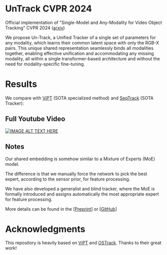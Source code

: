 # UnTrack CVPR 2024

Official implementation of "Single-Model and Any-Modality for Video Object Tracking" CVPR 2024 ([arxiv](https://arxiv.org/abs/2311.15851))

We propose Un-Track, a Unified Tracker of a single set of parameters for any modality, which learns their common latent space with only the RGB-X pairs. This unique shared representation seamlessly binds all modalities together, enabling effective unification and accommodating any missing modality, all within a single transformer-based architecture and without the need for modality-specific fine-tuning. 

# Results

We compare with [ViPT](https://github.com/jiawen-zhu/ViPT) (SOTA specialized method) and [SeqTrack](https://github.com/microsoft/VideoX/tree/master/SeqTrack) (SOTA Tracker):


## Full Youtube Video

[![IMAGE ALT TEXT HERE](https://img.youtube.com/vi/MNvKQCeMLxg/0.jpg)](https://www.youtube.com/watch?v=MNvKQCeMLxg)



## Notes

Our shared embedding is somehow similar to a Mixture of Experts (MoE) model. 

The difference is that we manually force the network to pick the best expert, according to the sensor prior, for feature processing. 

We have also developed a generalist and blind tracker, where the MoE is formally introduced and assigns automatically the most appropriate expert for feature processing. 

More details can be found in the [[Preprint](https://arxiv.org/pdf/2405.17773)] or [[GitHub](https://github.com/supertyd/XTrack)]

# Acknowledgments
This repository is heavily based on [ViPT](https://github.com/jiawen-zhu/ViPT) and [OSTrack](https://github.com/botaoye/OSTrack). Thanks to their great work!

